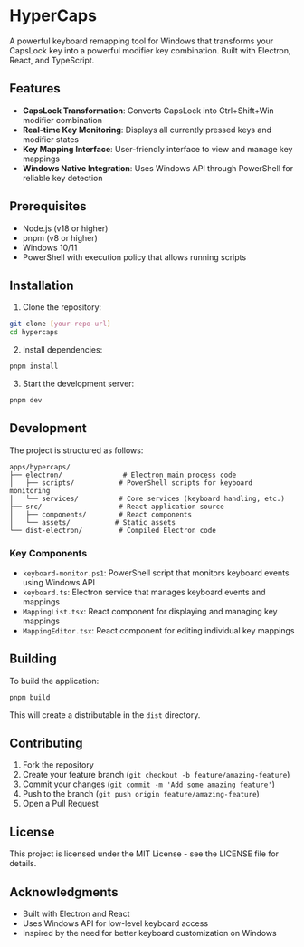 # HyperCaps

A powerful keyboard remapping tool for Windows that transforms your CapsLock key into a powerful modifier key combination. Built with Electron, React, and TypeScript.

## Features

- **CapsLock Transformation**: Converts CapsLock into Ctrl+Shift+Win modifier combination
- **Real-time Key Monitoring**: Displays all currently pressed keys and modifier states
- **Key Mapping Interface**: User-friendly interface to view and manage key mappings
- **Windows Native Integration**: Uses Windows API through PowerShell for reliable key detection

## Prerequisites

- Node.js (v18 or higher)
- pnpm (v8 or higher)
- Windows 10/11
- PowerShell with execution policy that allows running scripts

## Installation

1. Clone the repository:

```bash
git clone [your-repo-url]
cd hypercaps
```

2. Install dependencies:

```bash
pnpm install
```

3. Start the development server:

```bash
pnpm dev
```

## Development

The project is structured as follows:

```
apps/hypercaps/
├── electron/               # Electron main process code
│   ├── scripts/           # PowerShell scripts for keyboard monitoring
│   └── services/          # Core services (keyboard handling, etc.)
├── src/                   # React application source
│   ├── components/        # React components
│   └── assets/           # Static assets
└── dist-electron/         # Compiled Electron code
```

### Key Components

- `keyboard-monitor.ps1`: PowerShell script that monitors keyboard events using Windows API
- `keyboard.ts`: Electron service that manages keyboard events and mappings
- `MappingList.tsx`: React component for displaying and managing key mappings
- `MappingEditor.tsx`: React component for editing individual key mappings

## Building

To build the application:

```bash
pnpm build
```

This will create a distributable in the `dist` directory.

## Contributing

1. Fork the repository
2. Create your feature branch (`git checkout -b feature/amazing-feature`)
3. Commit your changes (`git commit -m 'Add some amazing feature'`)
4. Push to the branch (`git push origin feature/amazing-feature`)
5. Open a Pull Request

## License

This project is licensed under the MIT License - see the LICENSE file for details.

## Acknowledgments

- Built with Electron and React
- Uses Windows API for low-level keyboard access
- Inspired by the need for better keyboard customization on Windows
